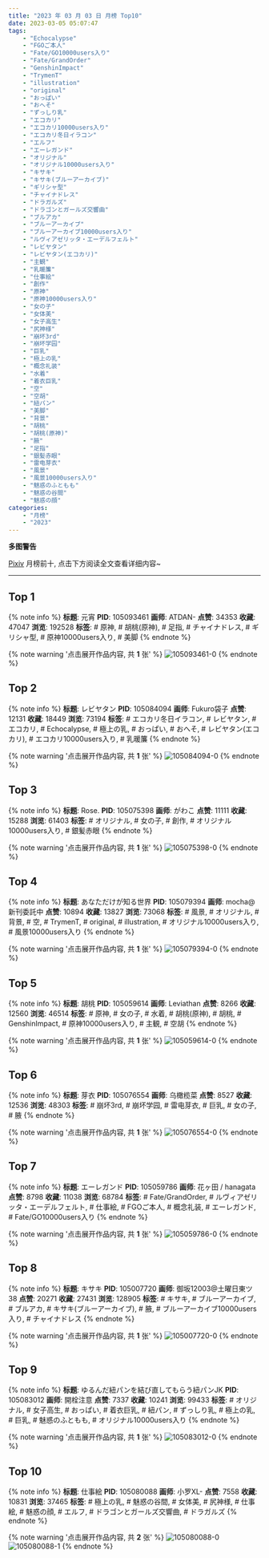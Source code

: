 ```yaml
---
title: "2023 年 03 月 03 日 月榜 Top10"
date: 2023-03-05 05:07:47
tags:
    - "Echocalypse"
    - "FGOご本人"
    - "Fate/GO10000users入り"
    - "Fate/GrandOrder"
    - "GenshinImpact"
    - "TrymenT"
    - "illustration"
    - "original"
    - "おっぱい"
    - "おへそ"
    - "ずっしり乳"
    - "エコカリ"
    - "エコカリ10000users入り"
    - "エコカリ冬日イラコン"
    - "エルフ"
    - "エーレガンド"
    - "オリジナル"
    - "オリジナル10000users入り"
    - "キサキ"
    - "キサキ(ブルーアーカイブ)"
    - "ギリシャ型"
    - "チャイナドレス"
    - "ドラガルズ"
    - "ドラゴンとガールズ交響曲"
    - "ブルアカ"
    - "ブルーアーカイブ"
    - "ブルーアーカイブ10000users入り"
    - "ルヴィアゼリッタ・エーデルフェルト"
    - "レビヤタン"
    - "レビヤタン(エコカリ)"
    - "主観"
    - "乳暖簾"
    - "仕事絵"
    - "創作"
    - "原神"
    - "原神10000users入り"
    - "女の子"
    - "女体美"
    - "女子高生"
    - "尻神様"
    - "崩坏3rd"
    - "崩坏学园"
    - "巨乳"
    - "極上の乳"
    - "概念礼装"
    - "水着"
    - "着衣巨乳"
    - "空"
    - "空胡"
    - "紐パン"
    - "美脚"
    - "背景"
    - "胡桃"
    - "胡桃(原神)"
    - "腋"
    - "足指"
    - "銀髪赤眼"
    - "雷电芽衣"
    - "風景"
    - "風景10000users入り"
    - "魅惑のふともも"
    - "魅惑の谷間"
    - "魅惑の顔"
categories:
    - "月榜"
    - "2023"
---
```


<i class="fa fa-triangle-exclamation"></i>**多图警告**<i class="fa fa-triangle-exclamation"></i>

[Pixiv](https://www.pixiv.net/) 月榜前十, 点击下方阅读全文查看详细内容~

<!-- more -->

---

## Top 1

{% note info %}
**标题**: 元宵
**PID**: 105093461 **画师**: ATDAN-
**点赞**: 34353 **收藏**: 47047 **浏览**: 192528
**标签**: # 原神, # 胡桃(原神), # 足指, # チャイナドレス, # ギリシャ型, # 原神10000users入り, # 美脚
{% endnote %}

{% note warning '点击展开作品内容, 共 **1** 张' %}
![105093461-0](https://i.pixiv.re/img-original/img/2023/02/05/01/25/29/105093461_p0.jpg)
{% endnote %}

## Top 2

{% note info %}
**标题**: レビヤタン
**PID**: 105084094 **画师**: Fukuro袋子
**点赞**: 12131 **收藏**: 18449 **浏览**: 73194
**标签**: # エコカリ冬日イラコン, # レビヤタン, # エコカリ, # Echocalypse, # 極上の乳, # おっぱい, # おへそ, # レビヤタン(エコカリ), # エコカリ10000users入り, # 乳暖簾
{% endnote %}

{% note warning '点击展开作品内容, 共 **1** 张' %}
![105084094-0](https://i.pixiv.re/img-original/img/2023/02/04/20/58/46/105084094_p0.jpg)
{% endnote %}

## Top 3

{% note info %}
**标题**: Rose.
**PID**: 105075398 **画师**: がわこ
**点赞**: 11111 **收藏**: 15288 **浏览**: 61403
**标签**: # オリジナル, # 女の子, # 創作, # オリジナル10000users入り, # 銀髪赤眼
{% endnote %}

{% note warning '点击展开作品内容, 共 **1** 张' %}
![105075398-0](https://i.pixiv.re/img-original/img/2023/02/04/15/14/29/105075398_p0.jpg)
{% endnote %}

## Top 4

{% note info %}
**标题**: あなただけが知る世界
**PID**: 105079394 **画师**: mocha@新刊委託中
**点赞**: 10894 **收藏**: 13827 **浏览**: 73068
**标签**: # 風景, # オリジナル, # 背景, # 空, # TrymenT, # original, # illustration, # オリジナル10000users入り, # 風景10000users入り
{% endnote %}

{% note warning '点击展开作品内容, 共 **1** 张' %}
![105079394-0](https://i.pixiv.re/img-original/img/2023/02/04/18/13/32/105079394_p0.png)
{% endnote %}

## Top 5

{% note info %}
**标题**: 胡桃
**PID**: 105059614 **画师**: Leviathan
**点赞**: 8266 **收藏**: 12560 **浏览**: 46514
**标签**: # 原神, # 女の子, # 水着, # 胡桃(原神), # 胡桃, # GenshinImpact, # 原神10000users入り, # 主観, # 空胡
{% endnote %}

{% note warning '点击展开作品内容, 共 **1** 张' %}
![105059614-0](https://i.pixiv.re/img-original/img/2023/02/04/00/00/09/105059614_p0.png)
{% endnote %}

## Top 6

{% note info %}
**标题**: 芽衣
**PID**: 105076554 **画师**: 乌橄榄菜
**点赞**: 8527 **收藏**: 12536 **浏览**: 48303
**标签**: # 崩坏3rd, # 崩坏学园, # 雷电芽衣, # 巨乳, # 女の子, # 腋
{% endnote %}

{% note warning '点击展开作品内容, 共 **1** 张' %}
![105076554-0](https://i.pixiv.re/img-original/img/2023/02/04/16/11/27/105076554_p0.jpg)
{% endnote %}

## Top 7

{% note info %}
**标题**: エーレガンド
**PID**: 105059786 **画师**: 花ヶ田 / hanagata
**点赞**: 8798 **收藏**: 11038 **浏览**: 68784
**标签**: # Fate/GrandOrder, # ルヴィアゼリッタ・エーデルフェルト, # 仕事絵, # FGOご本人, # 概念礼装, # エーレガンド, # Fate/GO10000users入り
{% endnote %}

{% note warning '点击展开作品内容, 共 **1** 张' %}
![105059786-0](https://i.pixiv.re/img-original/img/2023/02/04/00/00/53/105059786_p0.png)
{% endnote %}

## Top 8

{% note info %}
**标题**: キサキ
**PID**: 105007720 **画师**: 御坂12003@土曜日東ツ38
**点赞**: 20271 **收藏**: 27431 **浏览**: 128905
**标签**: # キサキ, # ブルーアーカイブ, # ブルアカ, # キサキ(ブルーアーカイブ), # 腋, # ブルーアーカイブ10000users入り, # チャイナドレス
{% endnote %}

{% note warning '点击展开作品内容, 共 **1** 张' %}
![105007720-0](https://i.pixiv.re/img-original/img/2023/02/02/03/54/59/105007720_p0.jpg)
{% endnote %}

## Top 9

{% note info %}
**标题**: ゆるんだ紐パンを結び直してもらう紐パンJK
**PID**: 105083012 **画师**: 開栓注意
**点赞**: 7337 **收藏**: 10241 **浏览**: 99433
**标签**: # オリジナル, # 女子高生, # おっぱい, # 着衣巨乳, # 紐パン, # ずっしり乳, # 極上の乳, # 巨乳, # 魅惑のふともも, # オリジナル10000users入り
{% endnote %}

{% note warning '点击展开作品内容, 共 **1** 张' %}
![105083012-0](https://i.pixiv.re/img-original/img/2023/02/04/20/22/07/105083012_p0.jpg)
{% endnote %}

## Top 10

{% note info %}
**标题**: 仕事絵
**PID**: 105080088 **画师**: 小罗XL-
**点赞**: 7558 **收藏**: 10831 **浏览**: 37465
**标签**: # 極上の乳, # 魅惑の谷間, # 女体美, # 尻神様, # 仕事絵, # 魅惑の顔, # エルフ, # ドラゴンとガールズ交響曲, # ドラガルズ
{% endnote %}

{% note warning '点击展开作品内容, 共 **2** 张' %}
![105080088-0](https://i.pixiv.re/img-original/img/2023/02/04/18/39/38/105080088_p0.png)
![105080088-1](https://i.pixiv.re/img-original/img/2023/02/04/18/39/38/105080088_p1.png)
{% endnote %}
